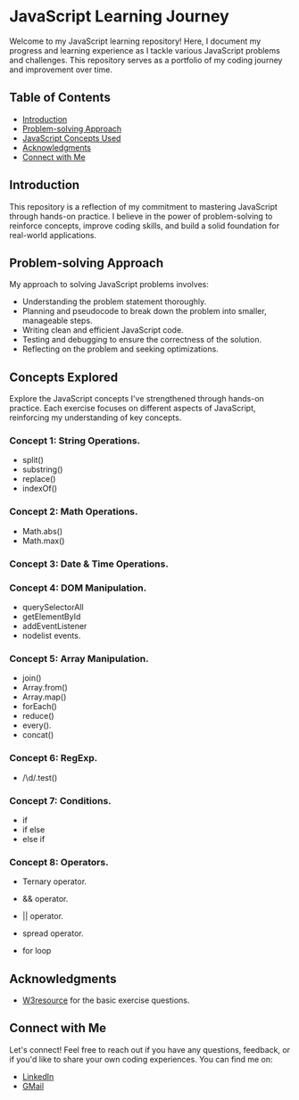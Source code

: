 # JavaScript Learning Journey

Welcome to my JavaScript learning repository! Here, I document my progress and learning experience as I tackle various JavaScript problems and challenges. This repository serves as a portfolio of my coding journey and improvement over time.

## Table of Contents

- [Introduction](#introduction)
- [Problem-solving Approach](#problem-solving-approach)
- [JavaScript Concepts Used](#concepts-explored)
- [Acknowledgments](#acknowledgments)
- [Connect with Me](#connect-with-me)

## Introduction

This repository is a reflection of my commitment to mastering JavaScript through hands-on practice. I believe in the power of problem-solving to reinforce concepts, improve coding skills, and build a solid foundation for real-world applications.

## Problem-solving Approach

My approach to solving JavaScript problems involves:

- Understanding the problem statement thoroughly.
- Planning and pseudocode to break down the problem into smaller, manageable steps.
- Writing clean and efficient JavaScript code.
- Testing and debugging to ensure the correctness of the solution.
- Reflecting on the problem and seeking optimizations.

## Concepts Explored

Explore the JavaScript concepts I've strengthened through hands-on practice. Each exercise focuses on different aspects of JavaScript, reinforcing my understanding of key concepts.

### Concept 1: String Operations.
- split() 
- substring()
- replace()
- indexOf()

### Concept 2: Math Operations.
- Math.abs() 
- Math.max()

### Concept 3: Date & Time Operations.

### Concept 4: DOM Manipulation.
- querySelectorAll 
- getElementById 
- addEventListener 
- nodelist events.

### Concept 5: Array Manipulation.
- join() 
- Array.from()
- Array.map() 
- forEach()
- reduce() 
- every(). 
- concat()

### Concept 6: RegExp.
- /\d/.test()

### Concept 7: Conditions.
- if 
- if else
- else if 

### Concept 8: Operators.
- Ternary operator.
- && operator.
- || operator.
- spread operator.

- for loop

## Acknowledgments

- [W3resource](https://www.w3resource.com/javascript-exercises/javascript-basic-exercises.php#EDITOR) for the basic exercise questions.

## Connect with Me

Let's connect! Feel free to reach out if you have any questions, feedback, or if you'd like to share your own coding experiences. You can find me on:

- [LinkedIn](https://www.linkedin.com/in/akash-bhati-a321a1140/)
- [GMail](mailto:akashbhati67@gmail.com)